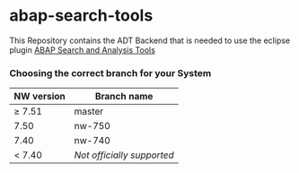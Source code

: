 # abap-search-tools

This Repository contains the ADT Backend that is needed to use the eclipse plugin
[ABAP Search and Analysis Tools](https://www.github.com/stockbal/abap-search-tools-ui)

### Choosing the correct branch for your System

NW version|Branch name
----------|-----------
&#8805; 7.51  |master
7.50|nw-750
7.40|nw-740
< 7.40|*Not officially supported*
